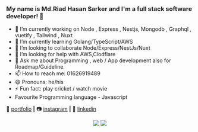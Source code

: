 ### My name is Md.Riad Hasan Sarker and I'm a full stack software developer!  👋


- 🔭 I’m currently working on Node , Express , Nestjs, Mongodb , Graphql , vuetify , Tailwind , Nuxt 
- 🌱 I’m currently learning Golang/TypeScript/AWS 
- 👯 I’m looking to collaborate Node/Express/NestJs/Nuxt
- 🤔 I’m looking for help with AWS,Clodflare
- 💬 Ask me about Programming , web / App development also for Roadmap/Guideline.
- 📫 How to reach me:  01626919489
- 😄 Pronouns: he/his
- ⚡ Fun fact: play cricket / watch movie
- Favourite Programming language - Javascript


🏡 [portfolio][portfolio] **|** 
📷 [instagram][instagram] **|** 
👔 [linkedin][linkedin]


[portfolio]: https://rothi.unaux.com
[instagram]: https://www.instagram.com/hasan_rothi/
[linkedin]: https://www.linkedin.com/in/md-riad-hasan-sarker-rothi-02289a142/


<p align="center">
  <img align="center" src="https://github-readme-stats.vercel.app/api/top-langs/?username=HasanRothi&theme=radical&hide_langs_below=1&layout=compact" />
 <img align="center" src="https://github-readme-stats.vercel.app/api?username=HasanRothi&&show_icons=true&title_color=000000&icon_color=bb2acf&text_color=000000&bg_color=c7ecee" />
</p>
